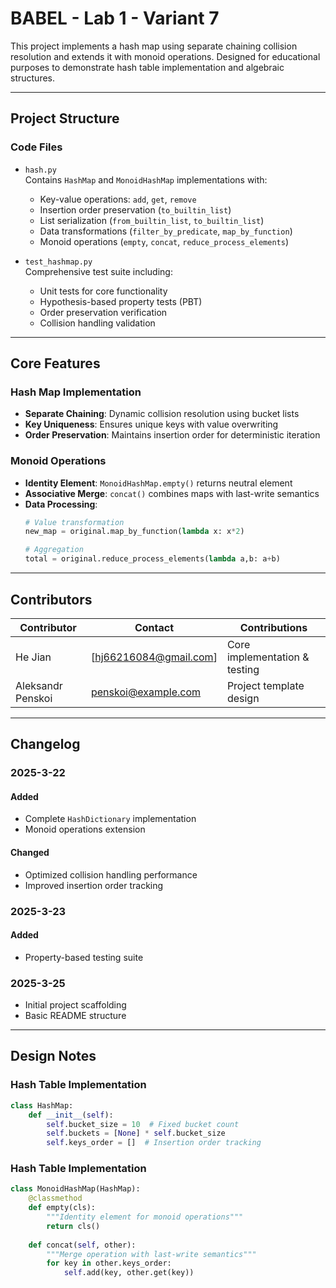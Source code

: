 # BABEL - Lab 1 - Variant 7

This project implements a hash map using separate chaining collision resolution and extends it with monoid operations. Designed for educational purposes to demonstrate hash table implementation and algebraic structures.

---

## Project Structure

### Code Files
- `hash.py`  
  Contains `HashMap` and `MonoidHashMap` implementations with:
  - Key-value operations: `add`, `get`, `remove`
  - Insertion order preservation (`to_builtin_list`)
  - List serialization (`from_builtin_list`, `to_builtin_list`)
  - Data transformations (`filter_by_predicate`, `map_by_function`)
  - Monoid operations (`empty`, `concat`, `reduce_process_elements`)

- `test_hashmap.py`  
  Comprehensive test suite including:
  - Unit tests for core functionality
  - Hypothesis-based property tests (PBT)
  - Order preservation verification
  - Collision handling validation

---

## Core Features

### Hash Map Implementation
- **Separate Chaining**: Dynamic collision resolution using bucket lists
- **Key Uniqueness**: Ensures unique keys with value overwriting
- **Order Preservation**: Maintains insertion order for deterministic iteration

### Monoid Operations
- **Identity Element**: `MonoidHashMap.empty()` returns neutral element
- **Associative Merge**: `concat()` combines maps with last-write semantics
- **Data Processing**:
  ```python
  # Value transformation
  new_map = original.map_by_function(lambda x: x*2)
  
  # Aggregation
  total = original.reduce_process_elements(lambda a,b: a+b)
---

## Contributors

| Contributor          | Contact               | Contributions                    |
|----------------------|---------------------- |----------------------------------|
| He Jian              | [hj66216084@gmail.com]| Core implementation & testing    |
| Aleksandr Penskoi    | penskoi@example.com   | Project template design          |

---

## Changelog

### 2025-3-22
#### Added
- Complete `HashDictionary` implementation
- Monoid operations extension

#### Changed
- Optimized collision handling performance
- Improved insertion order tracking

### 2025-3-23
#### Added
- Property-based testing suite

### 2025-3-25
- Initial project scaffolding
- Basic README structure

---

## Design Notes

### Hash Table Implementation
```python
class HashMap:
    def __init__(self):
        self.bucket_size = 10  # Fixed bucket count
        self.buckets = [None] * self.bucket_size
        self.keys_order = []  # Insertion order tracking
```

### Hash Table Implementation
```python
class MonoidHashMap(HashMap):
    @classmethod
    def empty(cls):
        """Identity element for monoid operations"""
        return cls()
    
    def concat(self, other):
        """Merge operation with last-write semantics"""
        for key in other.keys_order:
            self.add(key, other.get(key))